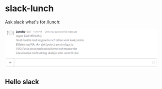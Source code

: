 # slack-lunch
Ask slack what's for /lunch:

![Screenshot usage](https://raw.githubusercontent.com/anhallbe/slack-lunch/master/screenshot1.png)

## Hello slack
